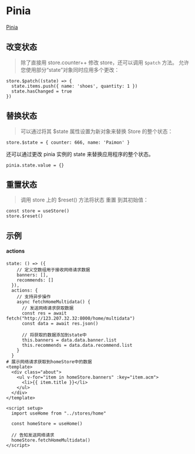# Pinia

[Pinia](https://pinia.vuejs.org/zh/)

## 改变状态
> 除了直接用 store.counter++ 修改 store，还可以调用 `$patch` 方法。
> 允许您使用部分“state”对象同时应用多个更改：
```
store.$patch((state) => {
  state.items.push({ name: 'shoes', quantity: 1 })
  state.hasChanged = true
})
```

## 替换状态
> 可以通过将其 $state 属性设置为新对象来替换 Store 的整个状态：
```
store.$state = { counter: 666, name: 'Paimon' }
```
还可以通过更改 pinia 实例的 state 来替换应用程序的整个状态。
```
pinia.state.value = {}
```

## 重置状态
> 调用 store 上的 $reset() 方法将状态 重置 到其初始值：
```
const store = useStore()
store.$reset()
```

## 示例
#### actions
```
state: () => ({
    // 定义空数组用于接收网络请求数据
    banners: [],
    recommends: []
  }),
  actions: {
    // 支持异步操作
    async fetchHomeMultidata() {
      // 发送网络请求获取数据
      const res = await fetch("http://123.207.32.32:8000/home/multidata")
      const data = await res.json()

      // 将获取的数据添加到state中
      this.banners = data.data.banner.list
      this.recommends = data.data.recommend.list
    }
  }
# 展示网络请求获取到homeStore中的数据
<template>
  <div class="about">
    <ul v-for="item in homeStore.banners" :key="item.acm">
      <li>{{ item.title }}</li>
    </ul>
  </div>
</template>

<script setup>
  import useHome from "../stores/home"

  const homeStore = useHome()

  // 告知发送网络请求
  homeStore.fetchHomeMultidata()
</script>
```